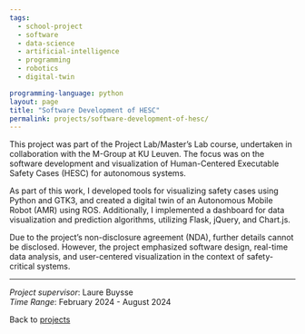 ```yaml
---
tags: 
  - school-project
  - software
  - data-science
  - artificial-intelligence
  - programming
  - robotics
  - digital-twin

programming-language: python
layout: page
title: "Software Development of HESC"
permalink: projects/software-development-of-hesc/
---
```


This project was part of the Project Lab/Master’s Lab course, undertaken in collaboration with the M-Group at KU Leuven. The focus was on the software development and visualization of Human-Centered Executable Safety Cases (HESC) for autonomous systems.

As part of this work, I developed tools for visualizing safety cases using Python and GTK3, and created a digital twin of an Autonomous Mobile Robot (AMR) using ROS. Additionally, I implemented a dashboard for data visualization and prediction algorithms, utilizing Flask, jQuery, and Chart.js.

Due to the project’s non-disclosure agreement (NDA), further details cannot be disclosed. However, the project emphasized software design, real-time data analysis, and user-centered visualization in the context of safety-critical systems.

---

*Project supervisor*: Laure Buysse  
*Time Range*: February 2024 - August 2024

Back to [projects](projects.md)
